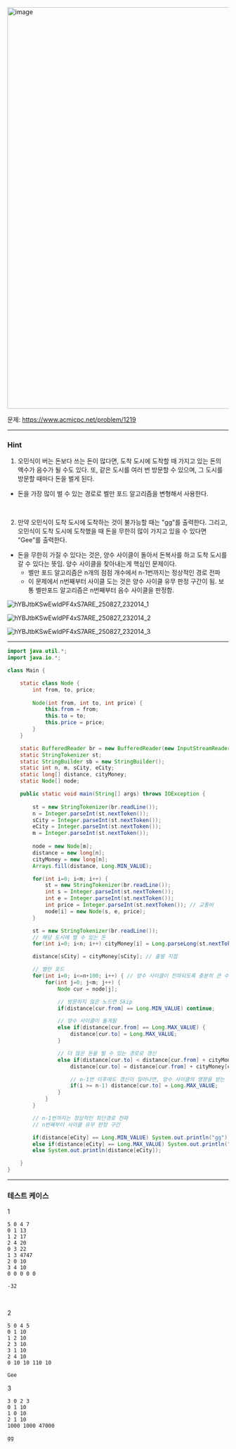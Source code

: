 <img width="1178" height="911" alt="image" src="https://github.com/user-attachments/assets/3ab0bd72-c0f5-49b7-a0cd-5d74b4438206" />

문제: https://www.acmicpc.net/problem/1219

---

### Hint

1. 오민식이 버는 돈보다 쓰는 돈이 많다면, 도착 도시에 도착할 때 가지고 있는 돈의 액수가 음수가 될 수도 있다. 또, 같은 도시를 여러 번 방문할 수 있으며, 그 도시를 방문할 때마다 돈을 벌게 된다.

- 돈을 가장 많이 벌 수 있는 경로로 벨만 포드 알고리즘을 변형해서 사용한다.

&nbsp;

2. 만약 오민식이 도착 도시에 도착하는 것이 불가능할 때는 "gg"를 출력한다. 그리고, 오민식이 도착 도시에 도착했을 때 돈을 무한히 많이 가지고 있을 수 있다면 "Gee"를 출력한다.

- 돈을 무한히 가질 수 있다는 것은, 양수 사이클이 돌아서 돈복사를 하고 도착 도시를 갈 수 있다는 뜻임. 양수 사이클을 찾아내는게 핵심인 문제이다.
  - 벨만 포드 알고리즘은 n개의 점점 개수에서 n-1번까지는 정상적인 경로 전파
  - 이 문제에서 n번째부터 사이클 도는 것은 양수 사이클 유무 판정 구간이 됨. 보통 벨만포드 알고리즘은 n번째부터 음수 사이클을 판정함.


![hYBJtbKSwEwldPF4xS7ARE_250827_232014_1](https://github.com/user-attachments/assets/41beb186-888b-4bf9-b444-8d3a940680d3)

![hYBJtbKSwEwldPF4xS7ARE_250827_232014_2](https://github.com/user-attachments/assets/ade3f93b-ef32-4738-bfb0-06d19d10b80e)

![hYBJtbKSwEwldPF4xS7ARE_250827_232014_3](https://github.com/user-attachments/assets/f513622a-dedd-4eae-8ac7-2cd8c2f7d500)

---

```java
import java.util.*;
import java.io.*;

class Main {

    static class Node {
        int from, to, price;
        
        Node(int from, int to, int price) {
            this.from = from;
            this.to = to;
            this.price = price;
        }
    }

    static BufferedReader br = new BufferedReader(new InputStreamReader(System.in));
    static StringTokenizer st;
    static StringBuilder sb = new StringBuilder();
    static int n, m, sCity, eCity;
    static long[] distance, cityMoney;
    static Node[] node;

    public static void main(String[] args) throws IOException {
        
        st = new StringTokenizer(br.readLine());
        n = Integer.parseInt(st.nextToken());
        sCity = Integer.parseInt(st.nextToken());
        eCity = Integer.parseInt(st.nextToken());
        m = Integer.parseInt(st.nextToken());
        
        node = new Node[m];
        distance = new long[n];
        cityMoney = new long[n];
        Arrays.fill(distance, Long.MIN_VALUE);

        for(int i=0; i<m; i++) {
            st = new StringTokenizer(br.readLine());
            int s = Integer.parseInt(st.nextToken());
            int e = Integer.parseInt(st.nextToken());
            int price = Integer.parseInt(st.nextToken()); // 교통비
            node[i] = new Node(s, e, price);
        }

        st = new StringTokenizer(br.readLine());
        // 해당 도시에 벌 수 있는 돈
        for(int i=0; i<n; i++) cityMoney[i] = Long.parseLong(st.nextToken());

        distance[sCity] = cityMoney[sCity]; // 출발 지점

        // 벨만 포드
        for(int i=0; i<=n+100; i++) { // 양수 사이클이 전파되도록 충분히 큰 수로 반복
            for(int j=0; j<m; j++) {
                Node cur = node[j];

                // 방문하지 않은 노드면 Skip
                if(distance[cur.from] == Long.MIN_VALUE) continue;

                // 양수 사이클이 돌게됨
                else if(distance[cur.from] == Long.MAX_VALUE) {
                    distance[cur.to] = Long.MAX_VALUE;
                }

                // 더 많은 돈을 벌 수 있는 경로로 갱신
                else if(distance[cur.to] < distance[cur.from] + cityMoney[cur.to] - cur.price) {
                    distance[cur.to] = distance[cur.from] + cityMoney[cur.to] - cur.price;

                    // n-1번 이후에도 갱신이 일어나면, 양수 사이클의 영향을 받는 노드임
                    if(i >= n-1) distance[cur.to] = Long.MAX_VALUE;
                }
            }
        }

        // n-1번까지는 정상적인 최단경로 전파
        // n번째부터 사이클 유무 판정 구간

        if(distance[eCity] == Long.MIN_VALUE) System.out.println("gg");
        else if(distance[eCity] == Long.MAX_VALUE) System.out.println("Gee");
        else System.out.println(distance[eCity]);

    }    
}


```

---

### 테스트 케이스

1
```
5 0 4 7
0 1 13
1 2 17
2 4 20
0 3 22
1 3 4747
2 0 10
3 4 10
0 0 0 0 0
```

```
-32
```

&nbsp;

2
```
5 0 4 5
0 1 10
1 2 10
2 3 10
3 1 10
2 4 10
0 10 10 110 10
```

```
Gee
```


3
```
3 0 2 3
0 1 10
1 0 10
2 1 10
1000 1000 47000
```

```
gg
```